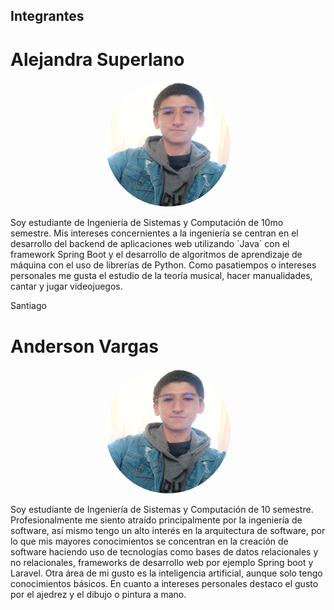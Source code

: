 ## Integrantes

# Alejandra Superlano
<p align="center">
    <img src="Anderson.jpg" alt="Anderson's photo" style="border-radius: 100%; width: 200px; height: 200px">
</p>
Soy estudiante de Ingeniería de Sistemas y Computación de 10mo semestre. Mis intereses concernientes a la ingeniería se centran en el desarrollo del backend de aplicaciones web utilizando `Java` con el framework Spring Boot y el desarrollo de algoritmos de aprendizaje de máquina con el uso de librerías de Python. Como pasatiempos o intereses personales me gusta el estudio de la teoría musical, hacer manualidades, cantar y jugar videojuegos.

Santiago 
# Anderson Vargas
<p align="center">
    <img src="Anderson.jpg" alt="Anderson's photo" style="border-radius: 100%; width: 200px; height: 200px">
</p>
Soy estudiante de Ingeniería de Sistemas y Computación de 10 semestre. Profesionalmente me siento atraído principalmente por la ingeniería de software, así mismo tengo un alto interés en la arquitectura de software, por lo que mis mayores conocimientos se concentran en la creación de software haciendo uso de tecnologías como bases de datos relacionales y no relacionales, frameworks de desarrollo web por ejemplo Spring boot y Laravel. Otra área de mi gusto es la inteligencia artificial, aunque solo tengo conocimientos básicos. En cuanto a intereses personales destaco el gusto por el ajedrez y el dibujo o pintura a mano.

